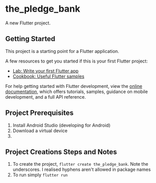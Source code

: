 # the_pledge_bank

A new Flutter project.

## Getting Started

This project is a starting point for a Flutter application.

A few resources to get you started if this is your first Flutter project:

- [Lab: Write your first Flutter app](https://docs.flutter.dev/get-started/codelab)
- [Cookbook: Useful Flutter samples](https://docs.flutter.dev/cookbook)

For help getting started with Flutter development, view the
[online documentation](https://docs.flutter.dev/), which offers tutorials,
samples, guidance on mobile development, and a full API reference.

## Project Prerequisites
1. Install Android Studio (developing for Android)
2. Download a virtual device
3. 

## Project Creations Steps and Notes
1. To create the project, `flutter create the_pledge_bank`. Note the underscores. I realised hyphens aren't 
allowed in package names
2. To run simply `flutter run`